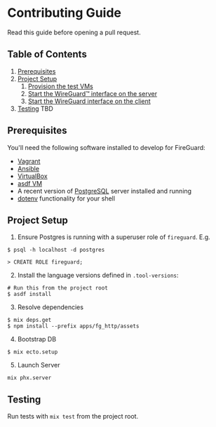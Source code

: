 # Contributing Guide

Read this guide before opening a pull request.

## Table of Contents

1. [Prerequisites](#prerequisites)
2. [Project Setup](#project-setup)
   1. [Provision the test VMs](#provision-the-test-vms)
   2. [Start the WireGuard™ interface on the
      server](#start-the-wireguard-interface-on-the-server)
   3. [Start the WireGuard interface on the
      client](#start-the-wireguard-interface-on-the-client)
3. [Testing](#testing)
   TBD

## Prerequisites

You'll need the following software installed to develop for FireGuard:

- [Vagrant](vagrantup.com)
- [Ansible](ansible.com)
- [VirtualBox](virtualbox.org)
- [asdf VM](asdf-vm.com)
- A recent version of [PostgreSQL](postgresql.org) server installed and running
- [dotenv](https://github.com/ohmyzsh/ohmyzsh/tree/master/plugins/dotenv)
  functionality for your shell

## Project Setup

1. Ensure Postgres is running with a superuser role of `fireguard`. E.g.
  ```
  $ psql -h localhost -d postgres

  > CREATE ROLE fireguard;
  ```
2. Install the language versions defined in `.tool-versions`:
  ```
  # Run this from the project root
  $ asdf install
  ```
3. Resolve dependencies
  ```
  $ mix deps.get
  $ npm install --prefix apps/fg_http/assets
  ```
4. Bootstrap DB
  ```
  $ mix ecto.setup
  ```
5. Launch Server
  ```
  mix phx.server
  ```

## Testing

Run tests with `mix test` from the project root.

